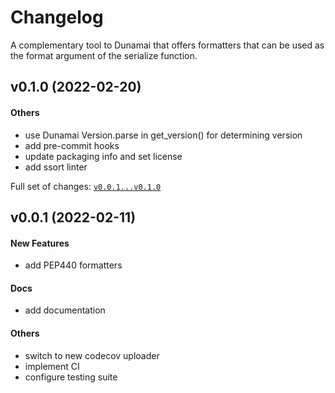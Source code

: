 # Changelog

A complementary tool to Dunamai that offers formatters that can be used as the format argument of the serialize function.

## v0.1.0 (2022-02-20)

#### Others

* use Dunamai Version.parse in get_version() for determining version
* add pre-commit hooks
* update packaging info and set license
* add ssort linter

Full set of changes: [`v0.0.1...v0.1.0`](https://gitlab.com/marnik/dunamai-formatters/compare/v0.0.1...v0.1.0)

## v0.0.1 (2022-02-11)

#### New Features

* add PEP440 formatters
#### Docs

* add documentation
#### Others

* switch to new codecov uploader
* implement CI
* configure testing suite
